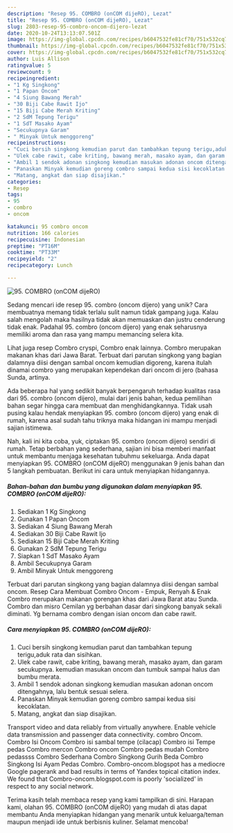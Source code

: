 ```yaml
---
description: "Resep 95. COMBRO (onCOM dijeRO), Lezat"
title: "Resep 95. COMBRO (onCOM dijeRO), Lezat"
slug: 2803-resep-95-combro-oncom-dijero-lezat
date: 2020-10-24T13:13:07.501Z
image: https://img-global.cpcdn.com/recipes/b6047532fe81cf70/751x532cq70/95-combro-oncom-dijero-foto-resep-utama.jpg
thumbnail: https://img-global.cpcdn.com/recipes/b6047532fe81cf70/751x532cq70/95-combro-oncom-dijero-foto-resep-utama.jpg
cover: https://img-global.cpcdn.com/recipes/b6047532fe81cf70/751x532cq70/95-combro-oncom-dijero-foto-resep-utama.jpg
author: Luis Allison
ratingvalue: 5
reviewcount: 9
recipeingredient:
- "1 Kg Singkong"
- "1 Papan Oncom"
- "4 Siung Bawang Merah"
- "30 Biji Cabe Rawit Ijo"
- "15 Biji Cabe Merah Kriting"
- "2 SdM Tepung Terigu"
- "1 SdT Masako Ayam"
- "Secukupnya Garam"
- " Minyak Untuk menggoreng"
recipeinstructions:
- "Cuci bersih singkong kemudian parut dan tambahkan tepung terigu,aduk rata dan sisihkan."
- "Ulek cabe rawit, cabe kriting, bawang merah, masako ayam, dan garam secukupnya. kemudian masukan oncom dan tumbuk sampai halus dan bumbu merata."
- "Ambil 1 sendok adonan singkong kemudian masukan adonan oncom ditengahnya, lalu bentuk sesuai selera."
- "Panaskan Minyak kemudian goreng combro sampai kedua sisi kecoklatan."
- "Matang, angkat dan siap disajikan."
categories:
- Resep
tags:
- 95
- combro
- oncom

katakunci: 95 combro oncom 
nutrition: 166 calories
recipecuisine: Indonesian
preptime: "PT16M"
cooktime: "PT33M"
recipeyield: "2"
recipecategory: Lunch

---
```



![95. COMBRO (onCOM dijeRO)](https://img-global.cpcdn.com/recipes/b6047532fe81cf70/751x532cq70/95-combro-oncom-dijero-foto-resep-utama.jpg)

Sedang mencari ide resep 95. combro (oncom dijero) yang unik? Cara membuatnya memang tidak terlalu sulit namun tidak gampang juga. Kalau salah mengolah maka hasilnya tidak akan memuaskan dan justru cenderung tidak enak. Padahal 95. combro (oncom dijero) yang enak seharusnya memiliki aroma dan rasa yang mampu memancing selera kita.

Lihat juga resep Combro cryspi, Combro enak lainnya. Combro merupakan makanan khas dari Jawa Barat. Terbuat dari parutan singkong yang bagian dalamnya diisi dengan sambal oncom kemudian digoreng, karena itulah dinamai combro yang merupakan kependekan dari oncom di jero (bahasa Sunda, artinya.

Ada beberapa hal yang sedikit banyak berpengaruh terhadap kualitas rasa dari 95. combro (oncom dijero), mulai dari jenis bahan, kedua pemilihan bahan segar hingga cara membuat dan menghidangkannya. Tidak usah pusing kalau hendak menyiapkan 95. combro (oncom dijero) yang enak di rumah, karena asal sudah tahu triknya maka hidangan ini mampu menjadi sajian istimewa.


Nah, kali ini kita coba, yuk, ciptakan 95. combro (oncom dijero) sendiri di rumah. Tetap berbahan yang sederhana, sajian ini bisa memberi manfaat untuk membantu menjaga kesehatan tubuhmu sekeluarga. Anda dapat menyiapkan 95. COMBRO (onCOM dijeRO) menggunakan 9 jenis bahan dan 5 langkah pembuatan. Berikut ini cara untuk menyiapkan hidangannya.

<!--inarticleads1-->

##### Bahan-bahan dan bumbu yang digunakan dalam menyiapkan 95. COMBRO (onCOM dijeRO):

1. Sediakan 1 Kg Singkong
1. Gunakan 1 Papan Oncom
1. Sediakan 4 Siung Bawang Merah
1. Sediakan 30 Biji Cabe Rawit Ijo
1. Sediakan 15 Biji Cabe Merah Kriting
1. Gunakan 2 SdM Tepung Terigu
1. Siapkan 1 SdT Masako Ayam
1. Ambil Secukupnya Garam
1. Ambil  Minyak Untuk menggoreng


Terbuat dari parutan singkong yang bagian dalamnya diisi dengan sambal oncom. Resep Cara Membuat Combro Oncom - Empuk, Renyah &amp; Enak Combro merupakan makanan gorengan khas dari Jawa Barat atau Sunda. Combro dan misro Cemilan yg berbahan dasar dari singkong banyak sekali diminati. Yg bernama combro dengan isian oncom dan cabe rawit. 

<!--inarticleads2-->

##### Cara menyiapkan 95. COMBRO (onCOM dijeRO):

1. Cuci bersih singkong kemudian parut dan tambahkan tepung terigu,aduk rata dan sisihkan.
1. Ulek cabe rawit, cabe kriting, bawang merah, masako ayam, dan garam secukupnya. kemudian masukan oncom dan tumbuk sampai halus dan bumbu merata.
1. Ambil 1 sendok adonan singkong kemudian masukan adonan oncom ditengahnya, lalu bentuk sesuai selera.
1. Panaskan Minyak kemudian goreng combro sampai kedua sisi kecoklatan.
1. Matang, angkat dan siap disajikan.


Transport video and data reliably from virtually anywhere. Enable vehicle data transmission and passenger data connectivity. combro Oncom. Combro Isi Oncom Combro isi sambal tempe (cilacap) Combro isi Tempe pedas Combro mercon Combro oncom Combro pedas mudah Combro pedassss Combro Sederhana Combro Singkong Gurih Beda Combro Singkong Isi Ayam Pedas Combro. Combro-oncom.blogspot has a mediocre Google pagerank and bad results in terms of Yandex topical citation index. We found that Combro-oncom.blogspot.com is poorly &#39;socialized&#39; in respect to any social network. 

Terima kasih telah membaca resep yang kami tampilkan di sini. Harapan kami, olahan 95. COMBRO (onCOM dijeRO) yang mudah di atas dapat membantu Anda menyiapkan hidangan yang menarik untuk keluarga/teman maupun menjadi ide untuk berbisnis kuliner. Selamat mencoba!

